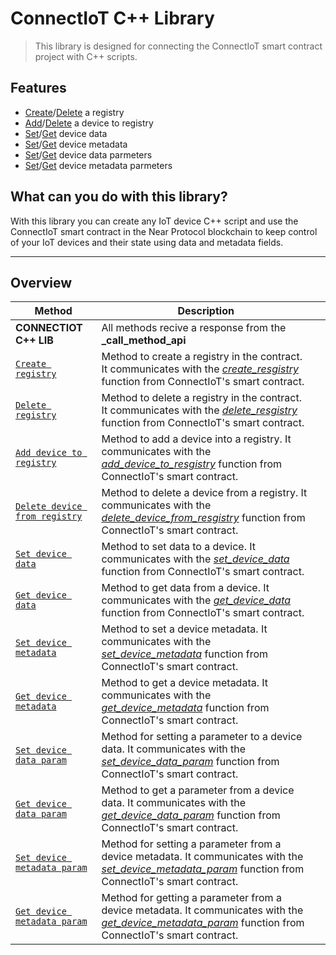 # ConnectIoT C++ Library

>This library is designed for connecting the ConnectIoT smart contract project with C++ scripts.


## Features

- [Create](#overview)/[Delete](#overview) a registry 
- [Add](#overview)/[Delete](#overview) a device to registry
- [Set](#overview)/[Get](#overview) device data
- [Set](#overview)/[Get](#overview) device metadata
- [Set](#overview)/[Get](#overview) device data parmeters
- [Set](#overview)/[Get](#overview) device metadata parmeters

## What can you do with this library?
With this library you can create any IoT device C++ script and use the ConnectIoT smart contract in the Near Protocol blockchain to keep control of your IoT devices and their state using data and metadata fields.

---


## Overview

| Method                                     |Description   ||                                                                                                              
 ------------------------------------------ | ------ |--------------------------------------------------------------------------------------------------------------------------- |
| **CONNECTIOT C++ LIB**                   |             All methods recive a response from the **_call_method_api**                                                                                                                        |                                                          |
|[`Create registry`](CREATEREG.md#create-a-registry)         | Method to create a registry in the contract. It communicates with the [*create_resgistry*](https://github.com/paul-cruz/Connect-IoT) function from ConnectIoT's smart contract.|
[`Delete registry`](DELETEREG.md#delete-a-registry)                           |Method to delete a registry in the contract. It communicates with the [*delete_resgistry*](https://github.com/paul-cruz/Connect-IoT) function from ConnectIoT's smart contract.|
[`Add device to registry`](ADDDEVICE.md#add-device-to-registry)                           | Method to add a device into a registry. It communicates with the [*add_device_to_resgistry*](https://github.com/paul-cruz/Connect-IoT) function from ConnectIoT's smart contract.|
[`Delete device from registry`](DELDEVICE.md#delete-a-device-from-a-registry)                           | Method to delete a device from a registry. It communicates with the [*delete_device_from_resgistry*](https://github.com/paul-cruz/Connect-IoT) function from ConnectIoT's smart contract.|
[`Set device data`](SETDEVDATA.md#set-data-to-a-device)                           | Method to set data to a device. It communicates with the [*set_device_data*](https://github.com/paul-cruz/Connect-IoT) function from ConnectIoT's smart contract.|
[`Get device data`](GETDEVDATA.md#get-data-from-device)                           |Method to get data from a device. It communicates with the [*get_device_data*](https://github.com/paul-cruz/Connect-IoT) function from ConnectIoT's smart contract.|
[`Set device metadata`](SETDEVMET.md#set-metadata-to-a-device)                           | Method to set a device metadata. It communicates with the [*set_device_metadata*](https://github.com/paul-cruz/Connect-IoT) function from ConnectIoT's smart contract.|
[`Get device metadata`](GETDEVMET.md#get-metadata-from-a-device)                           |Method to get a device metadata. It communicates with the [*get_device_metadata*](https://github.com/paul-cruz/Connect-IoT) function from ConnectIoT's smart contract.|
[`Set device data param`](SETDATPARM.md#set-a-data-parameter-to-a-device)                           |Method for setting a parameter to a device data. It communicates with the [*set_device_data_param*](https://github.com/paul-cruz/Connect-IoT) function from ConnectIoT's smart contract.|
[`Get device data param`](GETDATPARM.md#get-a-device-data-parameter-value)                           |Method to get a parameter from a device data. It communicates with the [*get_device_data_param*](https://github.com/paul-cruz/Connect-IoT) function from ConnectIoT's smart contract.|
[`Set device metadata param`](SETMETPARM.md#set-a-metadata-paramater-to-a-device)                           |Method for setting a parameter from a device metadata. It communicates with the [*set_device_metadata_param*](https://github.com/paul-cruz/Connect-IoT) function from ConnectIoT's smart contract.|
[`Get device metadata param`](GETMETPARM.md#get-a-metadata-parameter-value-from-a-device)                           |Method for getting a parameter from a device metadata. It communicates with the [*get_device_metadata_param*](https://github.com/paul-cruz/Connect-IoT) function from ConnectIoT's smart contract.|


